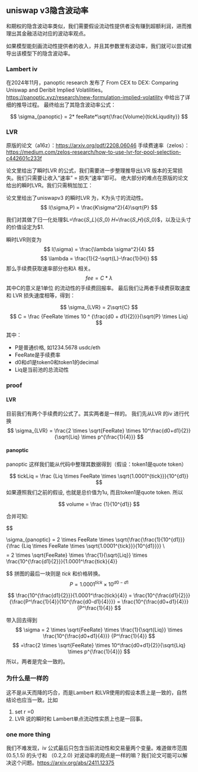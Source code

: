 
## uniswap v3隐含波动率 
和期权的隐含波动率类似，我们需要假设流动性提供者没有赚到超额利润，进而推理出其金融活动对应的波动率观点。

如果模型能刻画流动性提供者的收入，并且其参数里有波动率，我们就可以尝试推导出该模型下的隐含波动率。


### Lambert iv

在2024年11月，panoptic research 发布了  From CEX to DEX: Comparing Uniswap and Deribit Implied Volatilities。https://panoptic.xyz/research/new-formulation-implied-volatility 中给出了详细的推导过程。
最终给出了其隐含波动率公式：

$$
\sigma_{panoptic} = 2* feeRate*\sqrt{\frac{Volume}{tickLiqudity}}
$$
### LVR


原版的论文（a16z）：https://arxiv.org/pdf/2208.06046
手续费速率（zelos）：https://medium.com/zelos-research/how-to-use-lvr-for-pool-selection-c442601c233f

论文里给出了瞬时LVR 的公式，我们需要进一步整理推导出LVR 版本的无常损失。我们只需要让收入“速率” = 损失“速率”即可。
绝大部分的难点在原版的论文给出的瞬时LVR。我们只需稍加加工：

论文里给出了uniswapv3 的瞬时LVR 为，K为头寸的流动性。
$$
l(\sigma,P) = \frac{K\sigma^2}{4}\sqrt{P}
$$

我们对其做了归一化处理$L=\frac{𝑆_𝐿}{𝑆_0} 𝐻=\frac{𝑆_𝐻}{𝑆_0}$，以及让头寸的价值设定为$1.

瞬时LVR则变为
$$
l(\sigma) = \frac{\lambda \sigma^2}{4}
$$
$$
\lambda = \frac{1}{2-\sqrt{L}-\frac{1}{H}}
$$
那么手续费获取速率部分也和$\lambda$ 相关。
$$
fee = C*\lambda
$$
其中C的意义是1单位 的流动性的手续费回报率。
最后我们让两者手续费获取速度 和 LVR 损失速度相等，得到：

$$
\sigma_{LVR} = 2\sqrt{C}
$$
$$
C = \frac {FeeRate \times 10 ^ {\frac{d0 + d1}{2}}}{\sqrt{P} \times Liq}
$$

其中：
* P是普通价格, 如1234.5678 usdc/eth
* FeeRate是手续费率
* d0和d1是token0和token1的decimal
* Liq是当前池的总流动性


### proof
#### LVR
目前我们有两个手续费的公式了。其实两者是一样的。
我们先从LVR 的iv 进行代换
$$
$$
$$
\sigma_{LVR} = \frac{2 \times \sqrt{FeeRate} \times 10^\frac{d0+d1}{2}}{\sqrt{Liq} \times p^{\frac{1}{4}}}
$$

#### panoptic
panoptic 这样我们能从代码中整理其数据得到（假设：token1是quote token）

$$
tickLiq = \frac {Liq \times FeeRate \times \sqrt{1.0001^{tick}}}{10^{d1}}
$$
如果遵照我们之前的假设, 也就是总价值为1u, 而且token1是quote token. 所以

$$
volume = \frac {1}{10^{d1}}
$$

合并可知:

$$

\sigma_{panoptic} = 2 \times FeeRate \times \sqrt{\frac{\frac{1}{10^{d1}}}{\frac {Liq \times FeeRate \times \sqrt{1.0001^{tick}}}{10^{d1}}}} \\
$$$$
= 2 \times \sqrt{FeeRate} \times \frac{1}{\sqrt{Liq}} \times \frac{10^{\frac{d1}{2}}}{1.0001^\frac{tick}{4}}

$$
拼图的最后一块则是 $tick$ 和价格转换。
$$
P= 1.0001^{tick} \times 10^{d0-d1}
$$

$$
\frac{10^{\frac{d1}{2}}}{1.0001^\frac{tick}{4}} = \frac{10^{\frac{d1}{2}}} {\frac{P^\frac{1}{4}}{10^{\frac{d0-d1}{4}}}} = \frac{10^{\frac{d0+d1}{4}}} {P^\frac{1}{4}}
$$

带入回去得到
$$
\sigma = 2 \times \sqrt{FeeRate} \times \frac{1}{\sqrt{Liq}} \times \frac{10^{\frac{d0+d1}{4}}} {P^\frac{1}{4}} 
$$$$
=\frac{2 \times \sqrt{FeeRate} \times 10^\frac{d0+d1}{2}}{\sqrt{Liq} \times p^{\frac{1}{4}}}
$$
所以，两者是完全一致的。


### 为什么是一样的

这不是从天而降的巧合，而是Lambert 和LVR使用的假设本质上是一致的，自然结论也应当一致。比如
1. set r =0
2. LVR 说的瞬时和 Lambert单点流动性实质上也是一回事。
### one more thing
我们不难发现，iv 公式最后只包含当前流动性和交易量两个变量。难道做市范围 (0.5,1.5) 的头寸和 （0.2,2.0) 对波动率的观点是一样的嘛？我们论文可能可以解决这个问题。https://arxiv.org/abs/2411.12375





